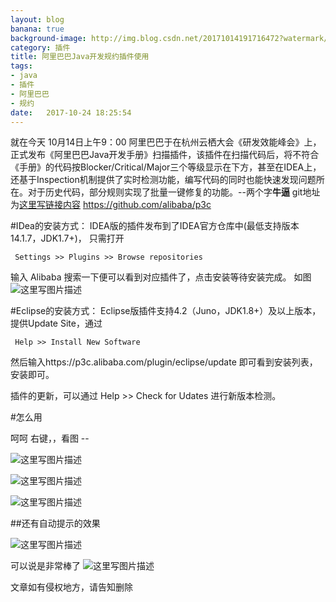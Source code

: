 ```yaml
---
layout: blog
banana: true
background-image: http://img.blog.csdn.net/20171014191716472?watermark/2/text/aHR0cDovL2Jsb2cuY3Nkbi5uZXQvY2hlbmppYW5hbmRpeWk=/font/5a6L5L2T/fontsize/400/fill/I0JBQkFCMA==/dissolve/70/gravity/SouthEast
category: 插件
title: 阿里巴巴Java开发规约插件使用
tags:
- java
- 插件
- 阿里巴巴
- 规约
date:   2017-10-24 18:25:54
---
```


就在今天  10月14日上午9：00  阿里巴巴于在杭州云栖大会《研发效能峰会》上，正式发布《阿里巴巴Java开发手册》扫描插件，该插件在扫描代码后，将不符合《手册》的代码按Blocker/Critical/Major三个等级显示在下方，甚至在IDEA上，还基于Inspection机制提供了实时检测功能，编写代码的同时也能快速发现问题所在。对于历史代码，部分规则实现了批量一键修复的功能。--两个字**牛逼**
git地址为[这里写链接内容](https://github.com/alibaba/p3c)
https://github.com/alibaba/p3c

#IDea的安装方式：
IDEA版的插件发布到了IDEA官方仓库中(最低支持版本14.1.7，JDK1.7+)，
只需打开

```
 Settings >> Plugins >> Browse repositories
```

 输入 Alibaba 搜索一下便可以看到对应插件了，点击安装等待安装完成。
 如图
 ![这里写图片描述](http://img.blog.csdn.net/20171014191716472?watermark/2/text/aHR0cDovL2Jsb2cuY3Nkbi5uZXQvY2hlbmppYW5hbmRpeWk=/font/5a6L5L2T/fontsize/400/fill/I0JBQkFCMA==/dissolve/70/gravity/SouthEast)

#Eclipse的安装方式：
Eclipse版插件支持4.2（Juno，JDK1.8+）及以上版本，提供Update Site，通过

```
 Help >> Install New Software

```

 然后输入https://p3c.alibaba.com/plugin/eclipse/update 即可看到安装列表，安装即可。

插件的更新，可以通过 Help >> Check for Udates 进行新版本检测。


#怎么用


呵呵  右键，，看图 --

![这里写图片描述](http://img.blog.csdn.net/20171014192532578?watermark/2/text/aHR0cDovL2Jsb2cuY3Nkbi5uZXQvY2hlbmppYW5hbmRpeWk=/font/5a6L5L2T/fontsize/400/fill/I0JBQkFCMA==/dissolve/70/gravity/SouthEast)

![这里写图片描述](http://img.blog.csdn.net/20171014192650554?watermark/2/text/aHR0cDovL2Jsb2cuY3Nkbi5uZXQvY2hlbmppYW5hbmRpeWk=/font/5a6L5L2T/fontsize/400/fill/I0JBQkFCMA==/dissolve/70/gravity/SouthEast)

![这里写图片描述](http://img.blog.csdn.net/20171014192752608?watermark/2/text/aHR0cDovL2Jsb2cuY3Nkbi5uZXQvY2hlbmppYW5hbmRpeWk=/font/5a6L5L2T/fontsize/400/fill/I0JBQkFCMA==/dissolve/70/gravity/SouthEast)


##还有自动提示的效果

![这里写图片描述](http://img.blog.csdn.net/20171014193938449?watermark/2/text/aHR0cDovL2Jsb2cuY3Nkbi5uZXQvY2hlbmppYW5hbmRpeWk=/font/5a6L5L2T/fontsize/400/fill/I0JBQkFCMA==/dissolve/70/gravity/SouthEast)

可以说是非常棒了
![这里写图片描述](http://img.blog.csdn.net/20171014194101228?watermark/2/text/aHR0cDovL2Jsb2cuY3Nkbi5uZXQvY2hlbmppYW5hbmRpeWk=/font/5a6L5L2T/fontsize/400/fill/I0JBQkFCMA==/dissolve/70/gravity/SouthEast)



文章如有侵权地方，请告知删除



